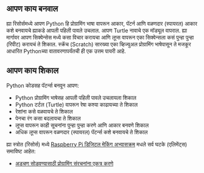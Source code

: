 ## आपण काय बनवाल

ह्या रिसोर्समध्ये आपण Python हि प्रोग्रामिंग भाषा वापरून आकार, पॅटर्न आणि वळणदार (स्पायरल) आकार कशे बनवायचे ह्याकडे आपली पहिली पावले उचलाल. आपण Turtle नावाचे एक मॉड्यूल वापराल. ह्या मार्गावर आपण सिक्वेन्सेस मध्ये कसा विचार करायचा आणि लूप्स वापरून एका सिक्वेन्सला कसं पुन्हा पुन्हा (रिपीट) करायचं ते शिकाल. स्क्रॅच (Scratch) सारख्या एका व्हिज्युअल प्रोग्रामिंग भाषेपासून ते मजकूर आधारित Pythonच्या वातावरणापर्यंतची ही एक उत्तम पायरी आहे.

## आपण काय शिकाल

Python कोडसह पॅटर्न्स बनवून आपण:

- Python प्रोग्रामिंग भाषेसह आपली पहिली पावले उचलायला शिकाल
- Python टर्टल (Turtle) वापरून रेषा कश्या काढायच्या ते शिकाल
- रेशांना कसे वळवायचे ते शिकाल
- पेनचा रंग कसा बदलायचा ते शिकाल
- लूप्स वापरून काही सूचनांना पुन्हा पुन्हा करणे आणि आकार बनवणे शिकाल
- अधिक लूप्स वापरून वळणदार (स्पायरल) पॅटर्न्स कशे बनवायचे ते शिकाल

ह्या स्त्रोत (रिसोर्स) मध्ये [Raspberry Pi डिजिटल मेकिंग अभ्यासक्रम](https://www.raspberrypi.org/curriculum/) मधले सर्व घटके (एलिमेंट्स) समाविष्ट आहेत:

- [अडचण सोडवण्यासाठी प्रोग्रामिंग संरचनांना एकत्र करणे](https://www.raspberrypi.org/curriculum/programming/builder)